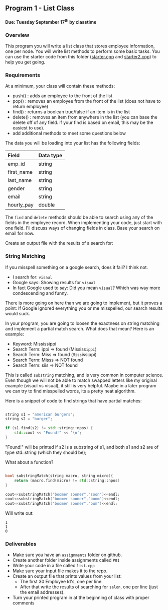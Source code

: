 ## Program 1 -  List Class
#### Due: Tuesday September 17<sup>th</sup> by classtime

### Overview

This program you will write a list class that stores employee information, one per node. You will write list methods to perform some basic tasks. You can use the starter code from this folder ([starter.cpp](./starter.cpp) and [starter2.cpp](./starter2.cpp)) to help you get going.

### Requirements

At a minimum, your class will contain these methods:

- push()        : adds an employee to the front of the list
- pop()         : removes an employee from the front of the list (does not have to return employee)
- find()        : returns a boolean true/false if an item is in the list
- delete()      : removes an item from anywhere in the list (you can base the delete off of any field. if your find is based on email, this may be the easiest to use).
- add additional methods to meet some questions below

The data you will be loading into your list has the following fields:

| Field      | Data type |
| :--------- | :-------- |
| emp_id     | string    |
| first_name | string    |
| last_name  | string    |
| gender     | string    |
| email      | string    |
| hourly_pay | double    |

The `find` and `delete` methods should be able to search using any of the fields in the employee record. When implementing your code, just start with one field. I'll discuss ways of changing fields in class. Base your search on email for now.

Create an output file with the results of a search for: 

### String Matching

If you misspell something on a google search, does it fail? I think not. 

- I search for: `visaul` 
- Google says: Showing results for `visual`
- In fact Google used to say: Did you mean `visual`? Which was way more condescending and funny. 

There is more going on here than we are going to implement, but it proves a point: If Google ignored everything you or me misspelled, our search results would suck. 

In your program, you are going to loosen the exactness on string matching and implement a partial match search. What does that mean? Here is an example:

- Keyword: Mississippi
- Search Term: ippi => found (Mississ`ippi`)
- Search Term: Miss => found (`Miss`issippi)
- Search Term: Misss => NOT found 
- Search Term: siis => NOT found 

This is called `substring` matching, and is very common in computer science. Even though we will not be able to match swapped letters like my original example (visaul vs visual), it still is very helpful. Maybe in a later program we can try to find misspelled words, its a pretty neat algorithm.

Here is a snippet of code to find strings that have partial matches:

```cpp

string s1 = "american burgers";
string s2 = "burger";

if (s1.find(s2) != std::string::npos) {
    std::cout << "Found!" << '\n';
}
```
"Found!" will be printed if s2 is a substring of s1, and both s1 and s2 are of type std::string (which they should be);

What about a function?

```cpp

bool substringMatch(string macro, string micro){
    return (macro.find(micro) != std::string::npos)
}

cout<<substringMatch("boomer sooner","soon")<<endl;
cout<<substringMatch("boomer sooner","boom")<<endl;
cout<<substringMatch("boomer sooner","bum")<<endl;
```

Will write out:
```
1
1
0
```



### Deliverables

- Make sure you have an `assignments` folder on github.
- Create another folder inside assignments called `P01`
- Write your code in a file called `list.cpp`
- Make sure your input file makes it to the repo.
- Create an output file that prints values from your list:
    - The first 30 Employee Id's, one per line.
    - After that write the results of searching for `salon`, one per line (just the email addresses).
- Turn your printed program in at the beginning of class with proper comments



